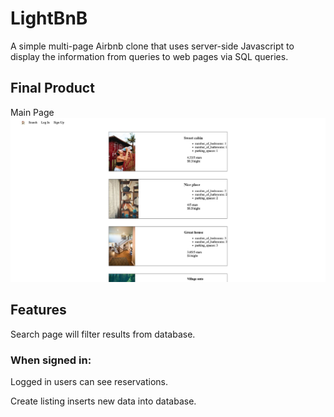 # LightBnB

A simple multi-page Airbnb clone that uses server-side Javascript to display the information from queries to web pages via SQL queries.

## Final Product

Main Page
!["Screenshot of main page"](https://github.com/migauth/LightBnB/blob/main/docs/photo1.jpg?raw=true)

## Features

Search page will filter results from database.

### When signed in:

Logged in users can see reservations.

Create listing inserts new data into database.